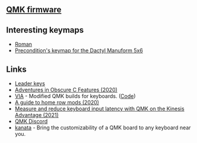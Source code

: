 ## [QMK firmware](https://github.com/qmk/qmk_firmware)

## Interesting keymaps

- [Roman](https://github.com/rvolosatovs/qmk_firmware/tree/master/keyboards/planck/keymaps/rvolosatovs)
- [Precondition's keymap for the Dactyl Manuform 5x6](https://github.com/precondition/dactyl-manuform-keymap)

## Links

- [Leader keys](https://docs.qmk.fm/#/feature_leader_key)
- [Adventures in Obscure C Features (2020)](https://blog.gboards.ca/2020/02/adventures-in-obscure-c-features-2020.html)
- [VIA](https://caniusevia.com/) - Modified QMK builds for keyboards. ([Code](https://github.com/the-via))
- [A guide to home row mods (2020)](https://precondition.github.io/home-row-mods)
- [Measure and reduce keyboard input latency with QMK on the Kinesis Advantage (2021)](https://michael.stapelberg.ch/posts/2021-05-08-keyboard-input-latency-qmk-kinesis/)
- [QMK Discord](https://discord.com/invite/mthbPUc)
- [kanata](https://github.com/jtroo/kanata) - Bring the customizability of a QMK board to any keyboard near you.